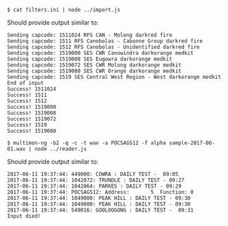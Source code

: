     $ cat filters.ini | node ../import.js

Should provide output similar to:

	Sending capcode: 1511024 RFS CAN - Molong darkred fire
	Sending capcode: 1511 RFS Canobolas - Cabonne Group darkred fire
	Sending capcode: 1512 RFS Canobolas - Unidentified darkred fire
	Sending capcode: 1519000 SES CWR Canowindra darkorange medkit
	Sending capcode: 1519008 SES Eugowra darkorange medkit
	Sending capcode: 1519072 SES CWR Molong darkorange medkit
	Sending capcode: 1519080 SES CWR Orange darkorange medkit
	Sending capcode: 1519 SES Central West Region - West darkorange medkit
	End of input
	Success! 1511024
	Success! 1511
	Success! 1512
	Success! 1519000
	Success! 1519008
	Success! 1519072
	Success! 1519
	Success! 1519080

    $ multimon-ng -b2 -q -c -t wav -a POCSAG512 -f alpha sample-2017-06-01.wav | node ../reader.js

Should provide output similar to:

	2017-06-11 19:37:44: 449000: COWRA : DAILY TEST -  09:05
	2017-06-11 19:37:44: 1042072: TRUNDLE : DAILY TEST - 09:27
	2017-06-11 19:37:44: 1042064: PARKES : DAILY TEST - 09:29
	2017-06-11 19:37:44: POCSAG512: Address:       5  Function: 0
	2017-06-11 19:37:44: 1049000: PEAK HILL : DAILY TEST - 09:30
	2017-06-11 19:37:44: 1049000: PEAK HILL : DAILY TEST - 09:30
	2017-06-11 19:37:44: 549016: GOOLOOGONG : DAILY TEST -  09:31
	Input died!
